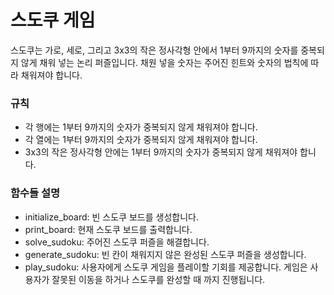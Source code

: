 # 스도쿠 게임

스도쿠는 가로, 세로, 그리고 3x3의 작은 정사각형 안에서 1부터 9까지의 숫자를 중복되지 않게 채워 넣는 논리 퍼즐입니다.
채원 넣을 숫자는 주어진 힌트와 숫자의 법칙에 따라 채워져야 합니다.

### 규칙

* 각 행에는 1부터 9까지의 숫자가 중복되지 않게 채워져야 합니다.
* 각 열에는 1부터 9까지의 숫자가 중복되지 않게 채워져야 합니다.
* 3x3의 작은 정사각형 안에는 1부터 9까지의 숫자가 중복되지 않게 채워져야 합니다.

### 함수들 설명

* initialize_board: 빈 스도쿠 보드를 생성합니다.
* print_board: 현재 스도쿠 보드를 출력합니다.
* solve_sudoku: 주어진 스도쿠 퍼즐을 해결합니다.
* generate_sudoku: 빈 칸이 채워지지 않은 완성된 스도쿠 퍼즐을 생성합니다.
* play_sudoku: 사용자에게 스도쿠 게임을 플레이할 기회를 제공합니다. 게임은 사용자가 잘못된 이동을 하거나 스도쿠를 완성할 때
  까지 진행됩니다.
